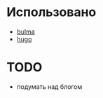 # Использовано
- [bulma](http://bulma.io/)
- [hugo](https://gohugo.io/)

# TODO
- подумать над блогом
